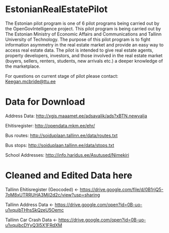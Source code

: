 # EstonianRealEstatePilot

The Estonian pilot program is one of 6 pilot programs being carried out by the OpenGovIntelligence project. This pilot program is being carried out by The Estonian Ministry of Economic Affairs and Communications and Tallinn University of Technology. The purpose of this pilot program is to fight information asymmetry in the real estate market and provide an easy way to access real estate data. The pilot is intended to give real estate agents, property developers, investors, and those involved in the real estate market (buyers, sellers, renters, students, new arrivals etc.) a deeper knowledge of the marketplace.  

For questions on current stage of pilot please contact: Keegan.mcbride@ttu.ee

# Data for Download

Address Data: http://xgis.maaamet.ee/adsavalik/ads?xBTN.newvalja

Ehitisregister: http://opendata.mkm.ee/ehr/

Bus routes: http://soiduplaan.tallinn.ee/data/routes.txt  

Bus stops: http://soiduplaan.tallinn.ee/data/stops.txt

School Addresses: http://info.haridus.ee/Asutused/Nimekiri 



# Cleaned and Edited Data here

Tallinn Ehitisregister (Geocoded) <- https://drive.google.com/file/d/0B1rjQ5-7oM8xUTRRUHA3MjI2d2c/view?usp=sharing

Tallinn Address Data <- https://drive.google.com/open?id=0B-uo-u1vqujbTHhsSkQzeU5Oemc

Tallinn Car Crash Data <- https://drive.google.com/open?id=0B-uo-u1vqujbcDYyQ3I5X1FRdXM 

